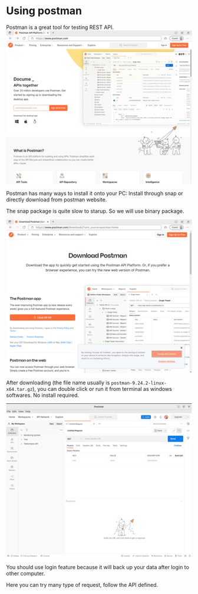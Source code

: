 # Using postman

Postman is a great tool for testing REST API.
![postman-homepage](./assets//postman-homepage.png)

Postman has many ways to install it onto your PC: Install through snap or directly download from postman website.

The snap package is quite slow to starup. So we will use binary package.

![postman-download](./assets/postman-download.png)

After downloading (the file name usually is `postman-9.24.2-linux-x64.tar.gz`), you can double click or run it from terminal as windows softwares. No install required.

![postman-ui](./assets/postman-ui.png)

You should use login feature because it will back up your data after login to other computer.

Here you can try many type of request, follow the API defined.
